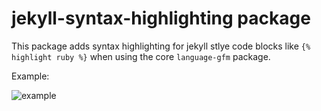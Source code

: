 # jekyll-syntax-highlighting package

This package adds syntax highlighting for jekyll stlye code blocks like `{% highlight ruby %}` when using the core `language-gfm` package.

Example:

![example](https://cloud.githubusercontent.com/assets/1423258/19329618/b3dc30b0-90a7-11e6-9035-1b57eb6bab11.png)
